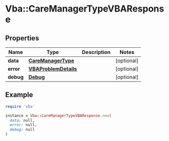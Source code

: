 # Vba::CareManagerTypeVBAResponse

## Properties

| Name | Type | Description | Notes |
| ---- | ---- | ----------- | ----- |
| **data** | [**CareManagerType**](CareManagerType.md) |  | [optional] |
| **error** | [**VBAProblemDetails**](VBAProblemDetails.md) |  | [optional] |
| **debug** | [**Debug**](Debug.md) |  | [optional] |

## Example

```ruby
require 'vba'

instance = Vba::CareManagerTypeVBAResponse.new(
  data: null,
  error: null,
  debug: null
)
```

